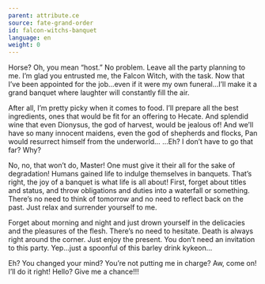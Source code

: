 ```yaml
---
parent: attribute.ce
source: fate-grand-order
id: falcon-witchs-banquet
language: en
weight: 0
---
```


Horse? Oh, you mean “host.”
No problem. Leave all the party planning to me.
I’m glad you entrusted me, the Falcon Witch, with the task.
Now that I’ve been appointed for the job…even if it were my own funeral…I’ll make it a grand banquet where laughter will constantly fill the air.

After all, I’m pretty picky when it comes to food.
I’ll prepare all the best ingredients, ones that would be fit for an offering to Hecate.
And splendid wine that even Dionysus, the god of harvest, would be jealous of!
And we’ll have so many innocent maidens, even the god of shepherds and flocks, Pan would resurrect himself from the underworld…
…Eh? I don’t have to go that far?
Why?

No, no, that won’t do, Master!
One must give it their all for the sake of degradation!
Humans gained life to indulge themselves in banquets. That’s right, the joy of a banquet is what life is all about!
First, forget about titles and status, and throw obligations and duties into a waterfall or something.
There’s no need to think of tomorrow and no need to reflect back on the past.
Just relax and surrender yourself to me.

Forget about morning and night and just drown yourself in the delicacies and the pleasures of the flesh.
There’s no need to hesitate. Death is always right around the corner. Just enjoy the present.
You don’t need an invitation to this party.
Yep…just a spoonful of this barley drink kykeon…

Eh? You changed your mind?
You’re not putting me in charge? Aw, come on!
I’ll do it right! Hello?
Give me a chance!!!

